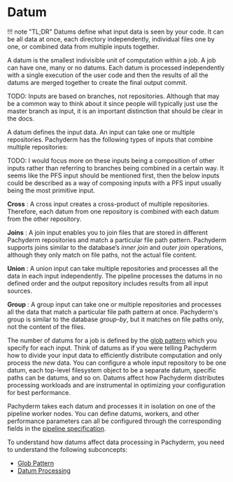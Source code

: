 # Datum

!!! note "TL;DR"
    Datums define what input data is seen by your code. It can be
    all data at once, each directory independently, individual
    files one by one, or combined data from multiple inputs together.

A datum is the smallest indivisible unit of computation within a
job.
A job can have one, many or no datums. Each datum is processed
independently with a single execution of the user code and
then the results of all the datums are merged together to
create the final output commit.

TODO: Inputs are based on branches, not repositories. Although that may
be a common way to think about it since people will typically just use the master branch as input,
it is an important distinction that should be clear in the docs.  

A datum defines the input data. An input can take one or multiple
repositories. Pachyderm has the following types of inputs that
combine multiple repositories:

TODO: I would focus more on these inputs being a composition of other inputs rather than
referring to branches being combined in a certain way. It seems like the PFS input should be mentioned first,
then the below inputs could be described as a way of composing inputs with a PFS input usually being the most
primitive input. 

**Cross**
:    A cross input creates a cross-product of multiple repositories.
     Therefore, each datum from one repository is combined with each
     datum from the other repository.

**Joins**
:    A join input enables you to join files that are stored
     in different Pachyderm repositories and match a particular
     file path pattern. Pachyderm supports joins similar to the
     database’s *inner join* and *outer join* operations, although they only match
     on file paths, not the actual file content.

**Union**
:    A union input can take multiple repositories and processes
     all the data in each input independently. The pipeline
     processes the datums in no defined order and the output
     repository includes results from all input sources.

**Group**
:    A group input can take one or multiple repositories and processes
     all the data that match a particular
     file path pattern at once. Pachyderm's group is similar to the database *group-by*, but it matches on file paths only, not the content of the files.

The number of datums for a job is defined by the
[glob pattern](glob-pattern.md) which you specify for each input. Think of
datums as if you were telling Pachyderm how to divide your
input data to efficiently distribute computation and
only process the *new* data. You can configure a whole
input repository to be one datum, each top-level filesystem object
to be a separate datum, specific paths can be datums,
and so on. Datums affect how Pachyderm distributes processing workloads
and are instrumental in optimizing your configuration for best performance.

Pachyderm takes each datum and processes it in isolation on one of
the pipeline worker nodes. You can define datums, workers, and other
performance parameters can all be configured through the
corresponding fields in the [pipeline specification](../../../reference/pipeline_spec.md).

To understand how datums affect data processing in Pachyderm, you need to
understand the following subconcepts:

* [Glob Pattern](glob-pattern.md)
* [Datum Processing](relationship-between-datums.md)
